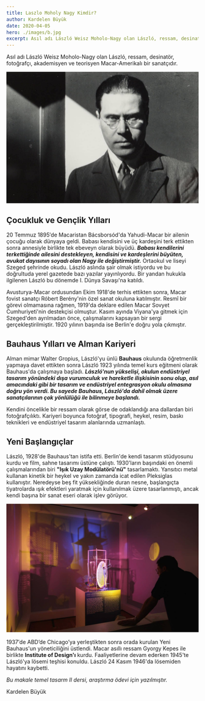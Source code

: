 ```yaml
---
title: Laszlo Moholy Nagy Kimdir?
author: Kardelen Büyük
date: 2020-04-05
hero: ./images/b.jpg
excerpt: Asıl adı László Weisz Moholo-Nagy olan László, ressam, desinatör, fotoğrafçı, akademisyen ve teorisyen Macar-Amerikalı bir sanatçıdır.
---
```


Asıl adı László Weisz Moholo-Nagy olan László, ressam, desinatör, fotoğrafçı, akademisyen ve teorisyen Macar-Amerikalı bir sanatçıdır.

![Laszlo Moholy Nagy](./images/a.jpg)

## Çocukluk ve Gençlik Yılları

20 Temmuz 1895′de Macaristan Bácsborsód'da Yahudi-Macar bir ailenin çocuğu olarak dünyaya geldi. Babası kendisini ve üç kardeşini terk ettikten sonra annesiyle birlikte tek ebeveyn olarak büyüdü. ***Babası kendilerini terkettiğinde ailesini destekleyen, kendisini ve kardeşlerini büyüten, avukat dayısının soyadı olan Nagy ile değiştirmiştir.*** Ortaokul ve liseyi Szeged şehrinde okudu. László aslında şair olmak istiyordu ve bu doğrultuda yerel gazetede bazı yazılar yayınlıyordu. Bir yandan hukukla ilgilenen László bu dönemde I. Dünya Savaşı'na katıldı.

Avusturya-Macar ordusundan Ekim 1918'de terhis ettikten sonra, Macar fovist sanatçı Róbert Berény'nin özel sanat okuluna katılmıştır. Resmî bir görevi olmamasına rağmen, 1919'da deklare edilen Macar Sovyet Cumhuriyeti'nin destekçisi olmuştur. Kasım ayında Viyana'ya gitmek için Szeged'den ayrılmadan önce, çalışmalarını kapsayan bir sergi gerçekleştirilmiştir. 1920 yılının başında ise Berlin'e doğru yola çıkmıştır.

## Bauhaus Yılları ve Alman Kariyeri

Alman mimar Walter Gropius, László'yu ünlü **Bauhaus** okulunda öğretmenlik yapmaya davet ettikten sonra László 1923 yılında temel kurs eğitmeni olarak Bauhaus'da çalışmaya başladı. ***László'nun yükselişi, okulun endüstriyel tasarım yönündeki dışa vurumculuk ve hareketle ilişkisinin sonu olup, asıl amacındaki gibi bir tasarım ve endüstriyel entegrasyon okulu olmasına doğru yön verdi. Bu sayede Bauhaus, László'da dahil olmak üzere sanatçılarının çok yönlülüğü ile bilinmeye başlandı.***

Kendini öncelikle bir ressam olarak görse de odaklandığı ana dallardan biri fotoğrafçılıktı. Kariyeri boyunca fotoğraf, tipografi, heykel, resim, baskı teknikleri ve endüstriyel tasarım alanlarında uzmanlaştı.

## Yeni Başlangıçlar

László, 1928'de Bauhaus'tan istifa etti. Berlin'de kendi tasarım stüdyosunu kurdu ve film, sahne tasarımı üstüne çalıştı. 1930'ların başındaki en önemli çalışmalarından biri **"Işık Uzay Modülatörü'nü"** tasarlamaktı. Yansıtıcı metal kullanan kinetik bir heykel ve yakın zamanda icat edilen Pleksiglas kullanıştır. Neredeyse beş fit yüksekliğinde duran nesne, başlangıçta tiyatrolarda ışık efektleri yaratmak için kullanılmak üzere tasarlanmıştı, ancak kendi başına bir sanat eseri olarak işlev görüyor.

![Işık Uzay Modülatörü](./images/b.jpg)

1937′de ABD’de Chicago’ya yerleştikten sonra orada kuru­lan Yeni Bauhaus'un yöneticiliğini üstlendi. Macar asıllı ressam Gyorgy Kepes ile birlikte **Institute of Design'ı** kurdu. Faaliyetlerine devam ederken 1945'te László'ya lösemi teşhisi konuldu. László 24 Kasım 1946'da lösemiden hayatını kaybetti.

*Bu makale temel tasarm II dersi, araştırma ödevi için yazılmıştır.*

Kardelen Büyük
